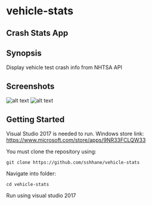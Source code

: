 # vehicle-stats

## Crash Stats App

## Synopsis

Display vehicle test crash info from NHTSA API

## Screenshots

![alt text](https://raw.githubusercontent.com/sshhane/vehicle-stats/blob/master/media/result.PNG)
![alt text](https://raw.githubusercontent.com/sshhane/vehicle-stats/tree/master/media/result.png)

## Getting Started

Visual Studio 2017 is needed to run.
Windows store link: https://www.microsoft.com/store/apps/9NR33FCLQW33

You must clone the repository using:
```
git clone https://github.com/sshhane/vehicle-stats
```

Navigate into folder:
```
cd vehicle-stats
```
Run using visual studio 2017

